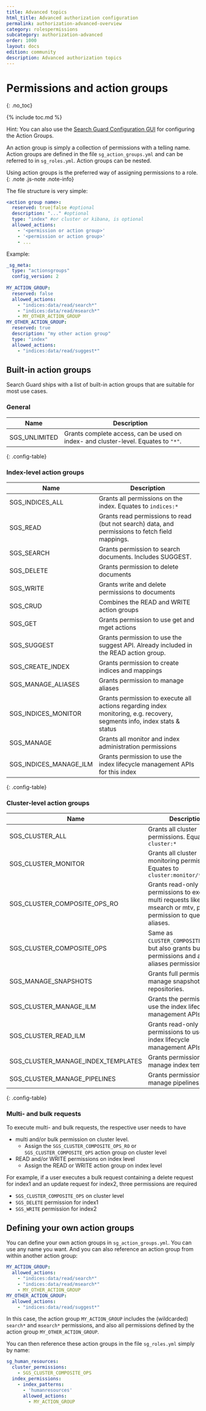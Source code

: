 ```yaml
---
title: Advanced topics
html_title: Advanced authorization configuration
permalink: authorization-advanced-overview
category: rolespermissions
subcategory: authorization-advanced
order: 1000
layout: docs
edition: community
description: Advanced authorization topics
---
```


<!---
Copyright 2022 floragunn GmbH
-->
# Permissions and action groups
{: .no_toc}

{% include toc.md %}

Hint: You can also use the [Search Guard Configuration GUI](../_docs_configuration_changes/configuration_config_gui.md) for configuring the Action Groups.

An action group is simply a collection of permissions with a telling name. Action groups are defined in the file `sg_action_groups.yml` and can be referred to in `sg_roles.yml`. Action groups can be nested. 

Using action groups is the preferred way of assigning permissions to a role.
{: .note .js-note .note-info}

The file structure is very simple:

```yaml
<action group name>:
  reserved: true|false #optional
  description: "..." #optional
  type: "index" #or cluster or kibana, is optional
  allowed_actions:
    - '<permission or action group>'
    - '<permission or action group>'
    - ...
```

Example:

```yaml
_sg_meta:
  type: "actionsgroups"
  config_version: 2
  
MY_ACTION_GROUP:
  reserved: false
  allowed_actions:
    - "indices:data/read/search*"
    - "indices:data/read/msearch*"
    - MY_OTHER_ACTION_GROUP
MY_OTHER_ACTION_GROUP:
  reserved: true
  description: "my other action group"
  type: "index"
  allowed_actions:
    - "indices:data/read/suggest*"
```

## Built-in action groups

Search Guard ships with a list of built-in action groups that are suitable for most use cases. 

### General

| Name | Description |
|---|---|
| SGS_UNLIMITED | Grants complete access, can be used on index- and cluster-level. Equates to `"*"`.|
{: .config-table}

### Index-level action groups

| Name | Description |
|---|---|
| SGS\_INDICES\_ALL | Grants all permissions on the index. Equates to `indices:*`| 
| SGS_READ | Grants read permissions to read (but not search) data, and permissions to fetch field mappings. | 
| SGS_SEARCH | Grants permission to search documents. Includes SUGGEST. |
| SGS_DELETE | Grants permission to delete documents |
| SGS_WRITE | Grants write and delete permissions to documents |
| SGS_CRUD | Combines the READ and WRITE action groups |
| SGS_GET | Grants permission to use get and mget actions |
| SGS_SUGGEST | Grants permission to use the suggest API. Already included in the READ action group. |
| SGS_CREATE_INDEX | Grants permission to create indices and mappings| 
| SGS_MANAGE_ALIASES | Grants permission to manage aliases | 
| SGS_INDICES_MONITOR | Grants permission to execute all actions regarding index monitoring, e.g. recovery, segments info, index stats & status |
| SGS_MANAGE | Grants all monitor and index administration permissions | 
| SGS_INDICES_MANAGE_ILM | Grants permission to use the index lifecycle management APIs for this index | 
{: .config-table}

### Cluster-level action groups

| Name | Description |
|---|---|
| SGS_CLUSTER_ALL | Grants all cluster permissions. Equates to `cluster:*`|
| SGS_CLUSTER_MONITOR | Grants all cluster monitoring permissions. Equates to `cluster:monitor/*`|
| SGS_CLUSTER\_COMPOSITE\_OPS\_RO | Grants read-only permissions to execute multi requests like mget, msearch or mtv, plus permission to query for aliases. |
| SGS_CLUSTER\_COMPOSITE\_OPS | Same as `CLUSTER_COMPOSITE_OPS_RO`, but also grants bulk write permissions and all aliases permissions. |
| SGS_MANAGE_SNAPSHOTS | Grants full permissions to manage snapshots and repositories. |
| SGS_CLUSTER_MANAGE_ILM | Grants the permissions to use the index lifecycle management APIs. |
| SGS_CLUSTER_READ_ILM | Grants read-only permissions to use the index lifecycle management APIs. |
| SGS_CLUSTER_MANAGE_INDEX_TEMPLATES | Grants permission to manage index templates. |
| SGS_CLUSTER_MANAGE_PIPELINES | Grants permissions to manage pipelines. |
{: .config-table}

### Multi- and bulk requests

To execute multi- and bulk requests, the respective user needs to have

* multi and/or bulk permission on cluster level.
  * Assign the `SGS_CLUSTER_COMPOSITE_OPS_RO` or `SGS_CLUSTER_COMPOSITE_OPS` action group on cluster level
* READ and/or WRITE permissions on index level
  * Assign the READ or WRITE action group on index level 

For example, if a user executes a bulk request containing a delete request for index1 and an update request for index2, three permissions are required

* `SGS_CLUSTER_COMPOSITE_OPS` on cluster level
* `SGS_DELETE` permission for index1
* `SGS_WRITE` permission for index2

## Defining your own action groups

You can define your own action groups in `sg_action_groups.yml`. You can use any name you want. And you can also reference an action group from within another action group:

```yaml
MY_ACTION_GROUP:
  allowed_actions:
    - "indices:data/read/search*"
    - "indices:data/read/msearch*"
    - MY_OTHER_ACTION_GROUP
MY_OTHER_ACTION_GROUP:
  allowed_actions:
    - "indices:data/read/suggest*"
```

In this case, the action group `MY_ACTION_GROUP` includes the (wildcarded) `search*` and `msearch*` permissions, and also all permissions defined by the action group `MY_OTHER_ACTION_GROUP`.

You can then reference these action groups in the file `sg_roles.yml` simply by name:

```yaml
sg_human_resources:
  cluster_permissions:
    - SGS_CLUSTER_COMPOSITE_OPS
  index_permissions:
    - index_patterns:
      - 'humanresources'
      allowed_actions:
        - MY_ACTION_GROUP
```        